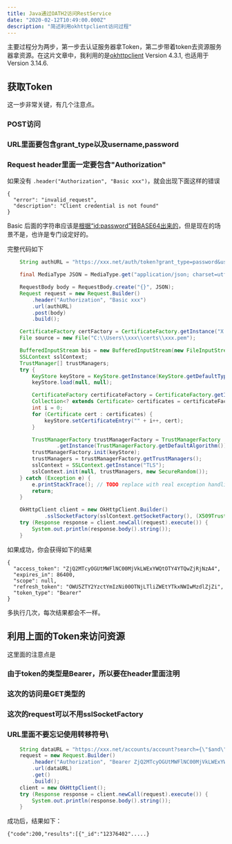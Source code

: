 ```yaml
---
title: Java通过OATH2访问RestService
date: "2020-02-12T10:49:00.000Z"
description: "简述利用okhttpclient访问过程"
---
```


主要过程分为两步，第一步去认证服务器拿Token，第二步带着token去资源服务器拿资源。在这片文章中，我利用的是[okhttpclient](https://github.com/square/okhttp/) Version 4.3.1, 也适用于Version 3.14.6.

## 获取Token

这一步非常关键，有几个注意点。

### POST访问

### URL里面要包含grant_type以及username,password

### Request header里面一定要包含"Authorization"

如果没有 `.header("Authorization", "Basic xxx")`，就会出现下面这样的错误

```
{
  "error": "invalid_request",
  "description": "Client credential is not found"
}

```

Basic 后面的字符串应该是[根据“id:password”转BASE64出来的](https://developer.mozilla.org/en-US/docs/Web/HTTP/Authentication)，但是现在的场景不是，也许是专门设定好的。

完整代码如下

```java
    String authURL = "https://xxx.net/auth/token?grant_type=password&username=xxx&password=xxx";

    final MediaType JSON = MediaType.get("application/json; charset=utf-8");

    RequestBody body = RequestBody.create("{}", JSON);
    Request request = new Request.Builder()
        .header("Authorization", "Basic xxx")
        .url(authURL)
        .post(body)
        .build();

    CertificateFactory certFactory = CertificateFactory.getInstance("X.509");
    File source = new File("C:\\Users\\xxx\\certs\\xxx.pem");

    BufferedInputStream bis = new BufferedInputStream(new FileInputStream(source));
    SSLContext sslContext;
    TrustManager[] trustManagers;
    try {
        KeyStore keyStore = KeyStore.getInstance(KeyStore.getDefaultType());
        keyStore.load(null, null);

        CertificateFactory certificateFactory = CertificateFactory.getInstance("X.509");
        Collection<? extends Certificate> certificates = certificateFactory.generateCertificates(bis);
        int i = 0;
        for (Certificate cert : certificates) {
            keyStore.setCertificateEntry("" + i++, cert);
        }

        TrustManagerFactory trustManagerFactory = TrustManagerFactory
                .getInstance(TrustManagerFactory.getDefaultAlgorithm());
        trustManagerFactory.init(keyStore);
        trustManagers = trustManagerFactory.getTrustManagers();
        sslContext = SSLContext.getInstance("TLS");
        sslContext.init(null, trustManagers, new SecureRandom());
    } catch (Exception e) {
        e.printStackTrace(); // TODO replace with real exception handling tailored to your needs
        return;
    }

    OkHttpClient client = new OkHttpClient.Builder()
            .sslSocketFactory(sslContext.getSocketFactory(), (X509TrustManager) trustManagers[0]).build();
    try (Response response = client.newCall(request).execute()) {
        System.out.println(response.body().string());
    }
```

如果成功，你会获得如下的结果

```
{
  "access_token": "ZjQ2MTcyOGUtMWFlNC00MjVkLWExYWQtOTY4YTQwZjRjNzA4",
  "expires_in": 86400,
  "scope": null,
  "refresh_token": "OWU5ZTY2YzctYmIzNi00OTNjLTliZWEtYTkxNWIwMzdlZjZi",
  "token_type": "Bearer"
}
```

多执行几次，每次结果都会不一样。

## 利用上面的Token来访问资源

这里面的注意点是

### 由于token的类型是Bearer，所以要在header里面注明

### 这次的访问是GET类型的

### 这次的request可以不用sslSocketFactory

### URL里面不要忘记使用转移符号\

```java
    String dataURL = "https://xxx.net/accounts/account?search={\"$and\":[...]}&projection={\"Mnemonic\":1,\"ShortName\":1,\"xxx.yyy\":1,\"xxx.yyy\":1}";
    request = new Request.Builder()
        .header("Authorization", "Bearer ZjQ2MTcyOGUtMWFlNC00MjVkLWExYWQtOTY4YTQwZjRjNzA4")
        .url(dataURL)
        .get()
        .build();
    client = new OkHttpClient();
    try (Response response = client.newCall(request).execute()) {
        System.out.println(response.body().string());
    }
```

成功后，结果如下：

```
{"code":200,"results":[{"_id":"12376402".....}
```